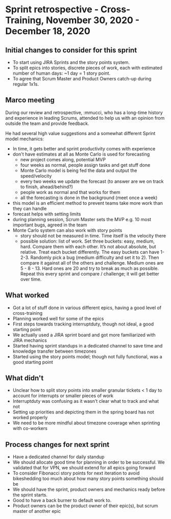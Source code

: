 # Sprint retrospective - Cross-Training, November 30, 2020 - December 18, 2020

## Initial changes to consider for this sprint
- To start using JIRA Sprints and the story points system.
- To split epics into stories, discrete pieces of work, each with estimated number of human days: ~1 day = 1 story point.
- To agree that Scrum Master and Product Owners catch-up during regular 1x1s.

## Marco meeting

During our review and retrospective, :mmucci, who has a long-time history and experience in leading Scrums, attended to help us with an opinion from outside the team and provide feedback.

He had several high value suggestions and a somewhat different Sprint model mechanics:
* In time, it gets better and sprint productivity comes with experience
* don't have estimates at all as Monte Carlo is used for forecasting
  - new project comes along, potential MVP
  - four weeks as normal, people assign tasks and get stuff done
  - Monte Carlo model is being fed the data and output the speed/velocity
  - every two weeks we update the forecast (to answer are we on track to finish, ahead/behind?)
  - people work as normal and that works for them
  - all the forecasting is done in the background (meet once a week)
* this model is an efficient method to prevent teams take more work than they can handle
* forecast helps with setting limits
* during planning session, Scrum Master sets the MVP e.g. 10 most important bugs, agreed in the team
* Monte Carlo system can also work with story points
  - story should not be measured in time. Time itself is the velocity there
  - possible solution: list of work. Set three buckets: easy, medium, hard. Compare them with each other. It’s not about absolute, but relative. Treat each bucket differently. The easy buckets can have 1-2-3. Randomly pick a bug (medium difficulty and set it to 2). Then compare it against all of the others and challenge. Medium ones are 5 - 8 - 13. Hard ones are 20 and try to break as much as possible. Repeat this every sprint and compare / challenge; it will get better over time.


## What worked
- Got a lot of stuff done in various different epics, having a good level of cross-training
- Planning worked well for some of the epics
- First steps towards tracking interruptduty, though not ideal, a good starting point
- We actually used a JIRA sprint board and got more familiarized with JIRA mechanics
- Started having sprint standups in a dedicated channel to save time and knowledge transfer between timezones
- Started using the story points model; though not fully functional, was a good starting point

## What didn't
- Unclear how to split story points into smaller granular tickets < 1 day to account for interrupts or smaller pieces of work
- Interruptduty was confusing as it wasn't clear what to track and what not
- Setting up priorities and depicting them in the spring board has not worked properly
- We need to be more mindful about timezone coverage when sprinting with co-workers

## Process changes for next sprint
- Have a dedicated channel for daily standup
- We should allocate good time for planning in order to be successful. We validated that for VPN, we should extend for all epics going forward
- To consider Fibonacci story points for next iteration to avoid bikeshedding too much about how many story points something should be
- We should have the sprint, product owners and mechanics ready before the sprint starts.
- Good to have a back burner to default work to.
- Product owners can be the product owner of their epic(s), but scrum master of another epic
